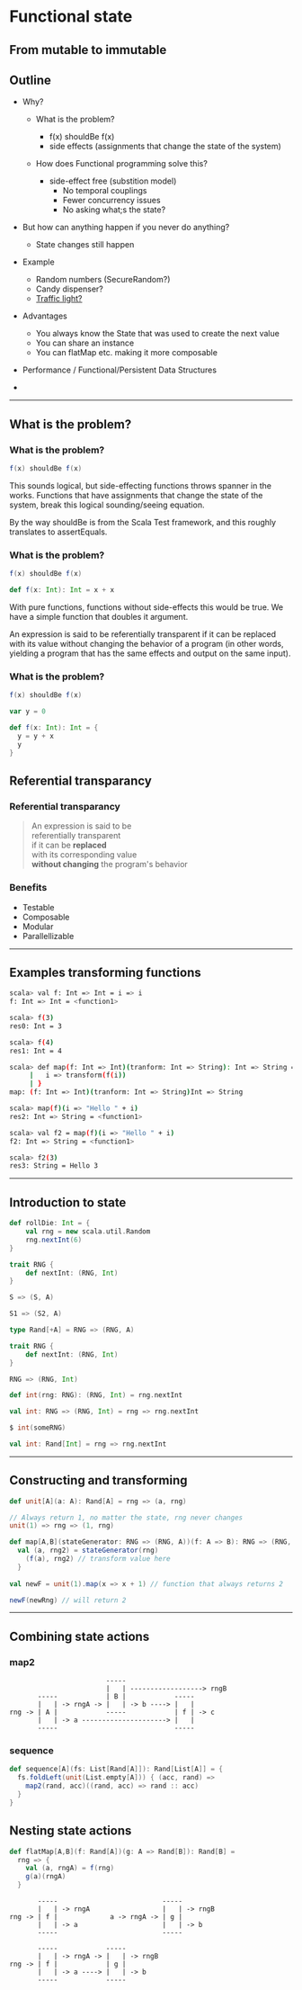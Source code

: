 # Functional state

## From mutable to immutable


## Outline

- Why?
  - What is the problem?
    - f(x) shouldBe f(x)
    - side effects (assignments that change the state of the system)

  - How does Functional programming solve this?
     - side-effect free (substition model)
        - No temporal couplings
        - Fewer concurrency issues
        - No asking what;s the state?

- But how can anything happen if you never do anything?
  - State changes still happen

- Example
  - Random numbers (SecureRandom?)
  - Candy dispenser?
  - [Traffic light?](http://timperrett.com/2013/11/25/understanding-state-monad/)

- Advantages
  - You always know the State that was used to create the next value
  - You can share an instance 
  - You can flatMap etc. making it more composable
- Performance / Functional/Persistent Data Structures
- 
---

## What is the problem?


### What is the problem?

```scala
f(x) shouldBe f(x)
```

<aside class="notes">
This sounds logical, but side-effecting functions throws spanner in the works.
Functions that have assignments that change the state of the system,
break this logical sounding/seeing equation.

By the way shouldBe is from the Scala Test framework, and this roughly translates to assertEquals.
</aside>


### What is the problem?

```scala
f(x) shouldBe f(x)

def f(x: Int): Int = x + x
```

<aside class="notes">
With pure functions, functions without side-effects this would be true.
We have a simple function that doubles it argument.

An expression is said to be referentially transparent if it can be replaced with its value
without changing the behavior of a program
(in other words, yielding a program that has the same effects and output on the same input).
</aside>


### What is the problem?

```scala
f(x) shouldBe f(x)

var y = 0

def f(x: Int): Int = {
  y = y + x
  y
}
```

<aside class="notes">
</aside>



## Referential transparancy


### Referential transparancy

>An expression is said to be  
referentially transparent  
if it can be **replaced**  
with its corresponding value   
**without changing** the program's behavior


### Benefits

* Testable
* Composable
* Modular
* Parallellizable

---

## Examples transforming functions

```bash
scala> val f: Int => Int = i => i
f: Int => Int = <function1>

scala> f(3)
res0: Int = 3

scala> f(4)
res1: Int = 4

scala> def map(f: Int => Int)(tranform: Int => String): Int => String = {
     |   i => transform(f(i))
     | }
map: (f: Int => Int)(tranform: Int => String)Int => String

scala> map(f)(i => "Hello " + i)
res2: Int => String = <function1>

scala> val f2 = map(f)(i => "Hello " + i)
f2: Int => String = <function1>

scala> f2(3)
res3: String = Hello 3
```

---

## Introduction to state


```scala
def rollDie: Int = {
    val rng = new scala.util.Random
    rng.nextInt(6)
}
```


```scala
trait RNG {
	def nextInt: (RNG, Int)
}
```


```scala
S => (S, A)
```


```scala
S1 => (S2, A)
```


```scala
type Rand[+A] = RNG => (RNG, A)
```


```scala
trait RNG {
	def nextInt: (RNG, Int)
}

RNG => (RNG, Int)

def int(rng: RNG): (RNG, Int) = rng.nextInt

val int: RNG => (RNG, Int) = rng => rng.nextInt

$ int(someRNG)

val int: Rand[Int] = rng => rng.nextInt
```

---

## Constructing and transforming


```scala
def unit[A](a: A): Rand[A] = rng => (a, rng)

// Always return 1, no matter the state, rng never changes
unit(1) => rng => (1, rng)
```


```scala
def map[A,B](stateGenerator: RNG => (RNG, A))(f: A => B): RNG => (RNG, B) = rng => {
  val (a, rng2) = stateGenerator(rng)
    (f(a), rng2) // transform value here
  }
  
val newF = unit(1).map(x => x + 1) // function that always returns 2

newF(newRng) // will return 2
```

---

## Combining state actions


### map2

```                        
                        -----
                        |   | ------------------> rngB
       -----            | B |            -----
       |   | -> rngA -> |   | -> b ----> |   |
rng -> | A |            -----            | f | -> c
       |   | -> a ---------------------> |   |
       -----                             -----
```


### sequence

```scala
def sequence[A](fs: List[Rand[A]]): Rand[List[A]] = {
  fs.foldLeft(unit(List.empty[A])) { (acc, rand) => 
    map2(rand, acc)((rand, acc) => rand :: acc)
  }
}
```


## Nesting state actions


```scala
def flatMap[A,B](f: Rand[A])(g: A => Rand[B]): Rand[B] = 
  rng => {
    val (a, rngA) = f(rng)
    g(a)(rngA)
  }
```


```                                                    
       -----                          -----         
       |   | -> rngA                  |   | -> rngB 
rng -> | f |             a -> rngA -> | g |         
       |   | -> a                     |   | -> b
       -----                          -----         
```


```                                                    
       -----            -----         
       |   | -> rngA -> |   | -> rngB 
rng -> | f |            | g |         
       |   | -> a ----> |   | -> b
       -----            -----         
```

